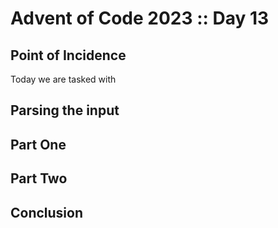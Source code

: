 # Advent of Code 2023 :: Day 13

## Point of Incidence

Today we are tasked with 

## Parsing the input


## Part One


## Part Two


## Conclusion


